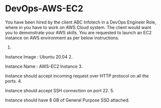 # DevOps-AWS-EC2
You have been hired by the client ABC Infotech in a DevOps Engineer Role, where in you have to work on AWS Cloud system. The client would want you to demonstrate your AWS skills. You are requested to launch an EC2 instance on AWS environment as per below instructions.

1.
Instance Image : Ubuntu 20.04
2.

Instance Name : AWS-EC2 Instance
3.

Instance should accept incoming request over HTTP protocol on all
the ports.
4.

Instance should accept SSH connection on port 22.
5.

Instance should have 8 GB of General Purpose SSD attached.
